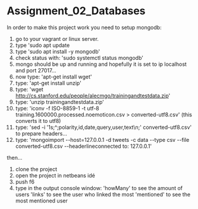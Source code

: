 # Assignment_02_Databases

In order to make this project work you need to setup mongodb:
1. go to your vagrant or linux server.
2. type 'sudo apt update
3. type 'sudo apt install -y mongodb'
4. check status with: 'sudo systemctl status mongodb'
5. mongo should be up and running and hopefully it is set to ip localhost and port 27017...
6. now type: 'apt-get install wget'
7. type: 'apt-get install unzip'
8. type: 'wget http://cs.stanford.edu/people/alecmgo/trainingandtestdata.zip'
9. type: 'unzip trainingandtestdata.zip'
10. type: 'iconv -f ISO-8859-1 -t utf-8 training.1600000.processed.noemoticon.csv > converted-utf8.csv' (this converts it to utf8)
11. type: 'sed -i '1s;^;polarity,id,date,query,user,text\n;' converted-utf8.csv' to prepare headers...
12. type: 'mongoimport --host=127.0.0.1 -d tweets -c data --type csv --file converted-utf8.csv --headerlineconnected to: 127.0.0.1'



then...

1. clone the project
2. open the project in netbeans idé
3. push f6
4. type in the output console window:
  'howMany' to see the amount of users
  'links' to see the user who linked the most
  'mentioned' to see the most mentioned user
